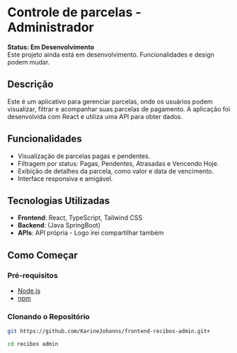 # Controle de parcelas - Administrador

**Status: Em Desenvolvimento**  
Este projeto ainda está em desenvolvimento. Funcionalidades e design podem mudar.

## Descrição

Este é um aplicativo para gerenciar parcelas, onde os usuários podem visualizar, filtrar e acompanhar suas parcelas de pagamento. A aplicação foi desenvolvida com React e utiliza uma API para obter dados.

## Funcionalidades

- Visualização de parcelas pagas e pendentes.
- Filtragem por status: Pagas, Pendentes, Atrasadas e Vencendo Hoje.
- Exibição de detalhes da parcela, como valor e data de vencimento.
- Interface responsiva e amigável.

## Tecnologias Utilizadas

- **Frontend**: React, TypeScript, Tailwind CSS
- **Backend**: (Java SpringBoot)
- **APIs**: API própria - Logo irei compartilhar também

## Como Começar

### Pré-requisitos

- [Node.js](https://nodejs.org/)
- [npm](https://www.npmjs.com/)

### Clonando o Repositório

```bash
git https://github.com/KarineJohanns/frontend-recibos-admin.git+

cd recibos admin
